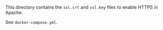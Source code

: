 This directory contains the `ssl.crt` and `ssl.key` files to enable HTTPS in Apache.

See `docker-compose.yml`.
